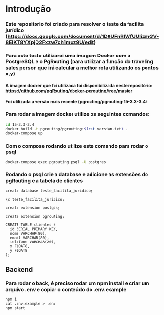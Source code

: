 # Introdução
### Este repositório foi criado para resolver o teste da facilita jurídico (https://docs.google.com/document/d/1D9UFnRlWfUUlizmGV-8EIKT8YXpjO2Fxzw7ch1muz9U/edit)

### Para este teste utilizarei uma imagem Docker com o PostgreSQL e o PgRouting (para utilizar a função do traveling sales person que irá calcular a melhor rota utilizando os pontos x,y)

#### A imagem docker que foi utilizada foi disponibilizada neste repositório: https://github.com/pgRouting/docker-pgrouting/tree/master

#### Foi utilizada a versão mais recente (pgrouting/pgrouting:15-3.3-3.4)

### Para rodar a imagem docker utilize os seguintes comandos:
``` bash
cd 15-3.3-3.4
docker build -t pgrouting/pgrouting:$(cat version.txt) .
docker-compose up
```

### Com o compose rodando utilize este comando para rodar o psql
``` bash
docker-compose exec pgrouting psql -U postgres
```

### Rodando o psql crie a database e adicione as extensões do pgRouting e a tabela de clientes
``` postgresql
create database teste_facilita_juridico;

\c teste_facilita_juridico;

create extension postgis;

create extension pgrouting;

CREATE TABLE clientes (
  id SERIAL PRIMARY KEY,
  nome VARCHAR(80),
  email VARCHAR(80),
  telefone VARCHAR(20),
  x FLOAT8,
  y FLOAT8
);
```

## Backend
### Para rodar o back, é preciso rodar um npm install e criar um arquivo .env e copiar o conteúdo do .env.example
```
npm i
cat .env.example > .env
npm start
```